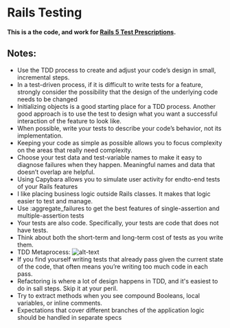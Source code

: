 # Rails Testing
#### This is a the code, and work for [Rails 5 Test Prescriptions](https://pragprog.com/book/nrtest3/rails-5-test-prescriptions).

## Notes:

* Use the TDD process to create and adjust your code’s design
in small, incremental steps.
* In a test-driven process, if it is difficult to write tests for a
feature, strongly consider the possibility that the design of
the underlying code needs to be changed
* Initializing objects is a good starting place for a TDD process.
Another good approach is to use the test to design what you
want a successful interaction of the feature to look like.
* When possible, write your tests to describe your code’s
behavior, not its implementation.
* Keeping your code as simple as possible allows you to focus
complexity on the areas that really need complexity.
* Choose your test data and test-variable names to make it
easy to diagnose failures when they happen. Meaningful
names and data that doesn’t overlap are helpful.
* Using Capybara allows you to simulate user activity for endto-end
tests of your Rails features 
* I like placing business logic outside Rails classes. It makes that logic easier to test and manage.
* Use :aggregate_failures to get the best features of single-assertion and multiple-assertion tests
* Your tests are also code. Specifically, your tests are code that does not have tests.
* Think about both the short-term and long-term cost of tests as you write them.
* TDD Metaprocess: ![alt-text](https://imgur.com/NoDqEc6.png "TDD Process")
* If you find yourself writing tests that already pass given the
current state of the code, that often means you’re writing
too much code in each pass.
* Refactoring is where a lot of design happens in TDD, and it's easiest to do in sall steps. Skip it at your peril.
* Try to extract methods when you see compound Booleans, local variables, or inline comments.
* Expectations that cover different branches of the application logic should be handled in separate specs
